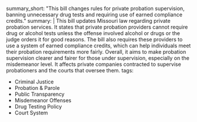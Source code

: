 summary_short: "This bill changes rules for private probation supervision, banning unnecessary drug tests and requiring use of earned compliance credits."
summary: |
  This bill updates Missouri law regarding private probation services. It states that private probation providers cannot require drug or alcohol tests unless the offense involved alcohol or drugs or the judge orders it for good reasons. The bill also requires these providers to use a system of earned compliance credits, which can help individuals meet their probation requirements more fairly. Overall, it aims to make probation supervision clearer and fairer for those under supervision, especially on the misdemeanor level. It affects private companies contracted to supervise probationers and the courts that oversee them.
tags:
  - Criminal Justice
  - Probation & Parole
  - Public Transparency
  - Misdemeanor Offenses
  - Drug Testing Policy
  - Court System
